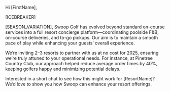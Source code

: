 Hi [FirstName],

[ICEBREAKER]

[SEASON_VARIATION], Swoop Golf has evolved beyond standard on-course services into a full resort concierge platform—coordinating poolside F&B, on-course deliveries, and to-go pickups. Our aim is to maintain a smooth pace of play while enhancing your guests’ overall experience.

We’re inviting 2–3 resorts to partner with us at no cost for 2025, ensuring we’re truly attuned to your operational needs. For instance, at Pinetree Country Club, our approach helped reduce average order times by 40%, keeping golfers happy and minimizing potential delays.

Interested in a short chat to see how this might work for [ResortName]? We’d love to show you how Swoop can enhance your resort offerings.